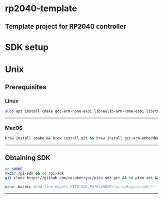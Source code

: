 # rp2040-template
Template project for RP2040 controller
---

# SDK setup

# Unix

## Prerequisites

### Linux

```bash
sudo apt install cmake gcc-arm-none-eabi libnewlib-arm-none-eabi libstdc++-arm-none-eabi-newlib build-essential
```
---

### MacOS

```bash
brew install cmake && brew install git && brew install gcc-arm-embedded
```
---

## Obtaining SDK

```bash
cd $HOME
mkdir rpi-sdk && cd rpi-sdk
git clone https://github.com/raspberrypi/pico-sdk.git && cd pico-sdk && git checkout 1.5.0 && git submodule update --init

nano .bashrc #Add line export PICO_SDK_PATH=$HOME/rpi-sdk/pico-sdk***
```
---